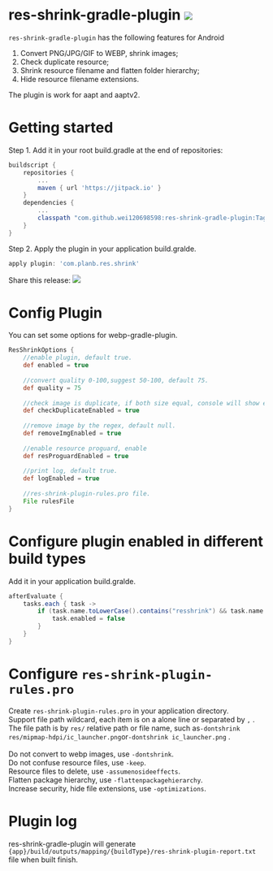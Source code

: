 # res-shrink-gradle-plugin [![](https://jitpack.io/v/wei120698598/res-shrink-gradle-plugin.svg)](https://jitpack.io/#wei120698598/res-shrink-gradle-plugin)
`res-shrink-gradle-plugin` has the following features for Android
1. Convert PNG/JPG/GIF to WEBP, shrink images;
2. Check duplicate resource;
3. Shrink resource filename and flatten folder hierarchy;
4. Hide resource filename extensions.

The plugin is work for aapt and aaptv2.
# Getting started

Step 1. Add it in your root build.gradle at the end of repositories:
```groovy
buildscript {
    repositories {
        ...
        maven { url 'https://jitpack.io' }
	}
	dependencies {
        ...
        classpath "com.github.wei120698598:res-shrink-gradle-plugin:Tag"
    }
}
```
Step 2. Apply the plugin in your application build.gralde.
```groovy
apply plugin: 'com.planb.res.shrink'
```

Share this release:
[![](https://jitpack.io/v/wei120698598/res-shrink-gradle-plugin.svg)](https://jitpack.io/#wei120698598/res-shrink-gradle-plugin)

# Config Plugin
You can set some options for webp-gradle-plugin.

```groovy
ResShrinkOptions {
    //enable plugin, default true.
    def enabled = true
    
    //convert quality 0-100,suggest 50-100, default 75.
    def quality = 75
    
    //check image is duplicate, if both size equal, console will show error message , default true.
    def checkDuplicateEnabled = true
    
    //remove image by the regex, default null.
    def removeImgEnabled = true
   
    //enable resource proguard, enable
    def resProguardEnabled = true
   
    //print log, default true.
    def logEnabled = true
   
    //res-shrink-plugin-rules.pro file.
    File rulesFile
}
```
# Configure plugin enabled in different build types
Add it in your application build.gralde.
```groovy
afterEvaluate {
    tasks.each { task ->
        if (task.name.toLowerCase().contains("resshrink") && task.name.toLowerCase().contains("debug")) {
            task.enabled = false
        }
    }
}
```

# Configure `res-shrink-plugin-rules.pro`
Create `res-shrink-plugin-rules.pro` in your application directory.<br>
Support file path wildcard, each item is on a alone line or separated by `,` .<br>
The file path is by `res/` relative path or file name, such as`-dontshrink res/mipmap-hdpi/ic_launcher.png`or`-dontshrink ic_launcher.png` .<br>
<br>
Do not convert to webp images, use `-dontshrink`.<br>
Do not confuse resource files, use `-keep`.<br>
Resource files to delete, use `-assumenosideeffects`.<br>
Flatten package hierarchy, use `-flattenpackagehierarchy`.<br>
Increase security, hide file extensions, use `-optimizations`.<br>
# Plugin log
res-shrink-gradle-plugin will generate `{app}/build/outputs/mapping/{buildType}/res-shrink-plugin-report.txt` file when built finish.
